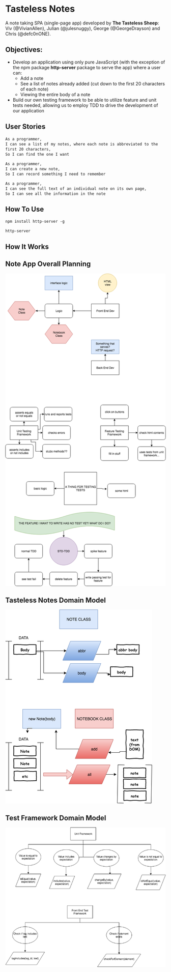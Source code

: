 # Tasteless Notes

A note taking SPA (single-page app) developed by **The Tasteless Sheep**: Viv (@VivianAllen), Julian (@julesnuggy), George (@GeorgeDrayson) and Chris (@defc0nONE).

## Objectives:
 - Develop an application using only pure JavaScript (with the exception of the npm package **http-server** package to serve the app) where a user can:
    - Add a note
    - See a list of notes already added (cut down to the first 20 characters of each note)
    - Viewing the entire body of a note
- Build our own testing framework to be able to utilize feature and unit tests needed, allowing us to employ TDD to drive the development of our application

## User Stories
```
As a programmer,
I can see a list of my notes, where each note is abbreviated to the first 20 characters,
So I can find the one I want
```
```
As a programmer,
I can create a new note,
So I can record something I need to remember
```
```
As a programmer,
I can see the full text of an individual note on its own page,
So I can see all the information in the note
```

## How To Use

```
npm install http-server -g
```
```
http-server
```

## How It Works

## Note App Overall Planning
![Note App Overall Planning](/images/overall_domain_model.png)

## Tasteless Notes Domain Model
![Tasteless Notes Domain Model](/images/tasteless_notes_domain_model.png)

## Test Framework Domain Model
![Test Framework Domain Model](/images/test_framework_domain_model.png)
